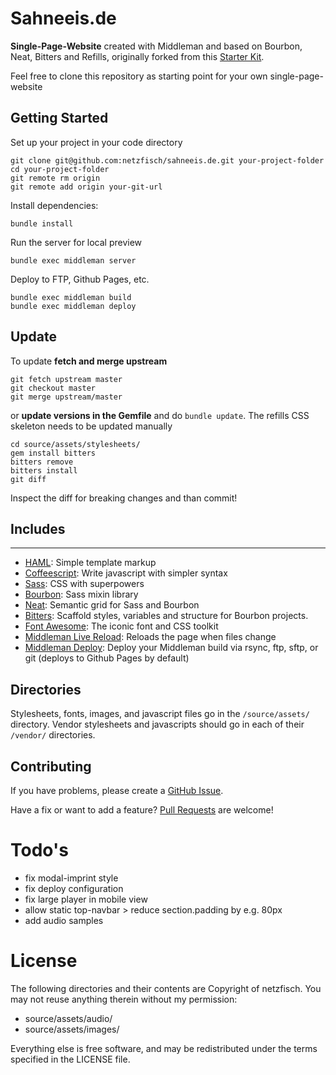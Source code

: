 # Sahneeis.de

**Single-Page-Website** created with Middleman and based on Bourbon, Neat,
Bitters and Refills, originally forked from this
[Starter Kit](https://github.com/thoughtbot/proteus-middleman).

Feel free to clone this repository as starting point for your own single-page-website

## Getting Started

Set up your project in your code directory
```
git clone git@github.com:netzfisch/sahneeis.de.git your-project-folder
cd your-project-folder
git remote rm origin
git remote add origin your-git-url
```

Install dependencies:
```
bundle install
```

Run the server for local preview
```
bundle exec middleman server
```

Deploy to FTP, Github Pages, etc.
```
bundle exec middleman build
bundle exec middleman deploy
```

## Update

To update **fetch and merge upstream**
```
git fetch upstream master
git checkout master
git merge upstream/master
```

or **update versions in the Gemfile** and do `bundle update`. The refills CSS
skeleton needs to be updated manually
```
cd source/assets/stylesheets/
gem install bitters
bitters remove
bitters install
git diff
```

Inspect the diff for breaking changes and than commit!

## Includes
--------
* [HAML](http://haml.info):
  Simple template markup
* [Coffeescript](http://coffeescript.org):
  Write javascript with simpler syntax
* [Sass](http://sass-lang.com):
  CSS with superpowers
* [Bourbon](http://bourbon.io):
  Sass mixin library
* [Neat](http://neat.bourbon.io):
  Semantic grid for Sass and Bourbon
* [Bitters](http://bitters.bourbon.io):
  Scaffold styles, variables and structure for Bourbon projects.
* [Font Awesome](http://fortawesome.github.io/Font-Awesome):
  The iconic font and CSS toolkit
* [Middleman Live Reload](https://github.com/middleman/middleman-livereload):
  Reloads the page when files change
* [Middleman Deploy](https://github.com/karlfreeman/middleman-deploy):
  Deploy your Middleman build via rsync, ftp, sftp, or git (deploys to Github Pages by default)

## Directories

Stylesheets, fonts, images, and javascript files go in the `/source/assets/` directory.
Vendor stylesheets and javascripts should go in each of their `/vendor/` directories.

## Contributing

If you have problems, please create a
[GitHub Issue](https://github.com/netzfisch/sahneeis.de/issues).

Have a fix or want to add a feature?
[Pull Requests](https://github.com/netzfisch/sahneeis.de/pulls) are welcome!

# Todo's

* fix modal-imprint style
* fix deploy configuration
* fix large player in mobile view
* allow static top-navbar > reduce section.padding by e.g. 80px
* add audio samples

# License

The following directories and their contents are Copyright of netzfisch. You may
not reuse anything therein without my permission:

* source/assets/audio/
* source/assets/images/

Everything else is free software, and may be redistributed under the terms
specified in the LICENSE file.
